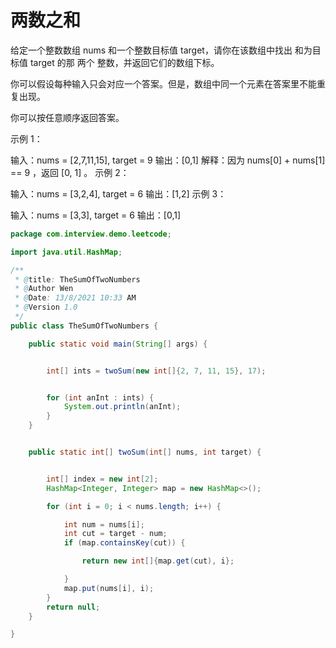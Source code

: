 # 两数之和

给定一个整数数组 nums 和一个整数目标值 target，请你在该数组中找出 和为目标值 target  的那 两个 整数，并返回它们的数组下标。

你可以假设每种输入只会对应一个答案。但是，数组中同一个元素在答案里不能重复出现。

你可以按任意顺序返回答案。

示例 1：

输入：nums = [2,7,11,15], target = 9
输出：[0,1]
解释：因为 nums[0] + nums[1] == 9 ，返回 [0, 1] 。
示例 2：

输入：nums = [3,2,4], target = 6
输出：[1,2]
示例 3：

输入：nums = [3,3], target = 6
输出：[0,1]

```java
package com.interview.demo.leetcode;

import java.util.HashMap;

/**
 * @title: TheSumOfTwoNumbers
 * @Author Wen
 * @Date: 13/8/2021 10:33 AM
 * @Version 1.0
 */
public class TheSumOfTwoNumbers {

    public static void main(String[] args) {


        int[] ints = twoSum(new int[]{2, 7, 11, 15}, 17);


        for (int anInt : ints) {
            System.out.println(anInt);
        }
    }


    public static int[] twoSum(int[] nums, int target) {


        int[] index = new int[2];
        HashMap<Integer, Integer> map = new HashMap<>();

        for (int i = 0; i < nums.length; i++) {

            int num = nums[i];
            int cut = target - num;
            if (map.containsKey(cut)) {

                return new int[]{map.get(cut), i};

            }
            map.put(nums[i], i);
        }
        return null;
    }

}
```

